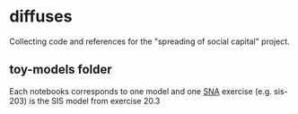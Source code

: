 # diffuses
Collecting code and references for the "spreading of social capital" project.

## toy-models folder

Each notebooks corresponds to one model and one [SNA](networkatlas.eu) exercise (e.g. sis-203) is the SIS model from exercise 20.3
